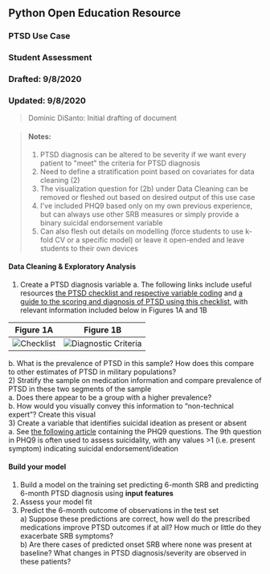 ## Python Open Education Resource
### PTSD Use Case
### Student Assessment
### Drafted: 9/8/2020
### Updated: 9/8/2020
>	Dominic DiSanto: Initial drafting of document

> #### Notes:
> 1) PTSD diagnosis can be altered to be severity if we want every patient to "meet" the criteria for PTSD diagnosis
> 2) Need to define a stratification point based on covariates for data cleaning (2)
> 3) The visualization question for (2b) under Data Cleaning can be removed or fleshed out based on desired output of this use case
> 4) I've included PHQ9 based only on my own previous experience, but can always use other SRB measures or simply provide a binary suicidal endorsement variable 
> 5) Can also flesh out details on modelling (force students to use k-fold CV or a specific model) or leave it open-ended and leave students to their own devices


#### Data Cleaning & Exploratory Analysis
1) Create a PTSD diagnosis variable 
   a. The following links include useful resources [the PTSD checklist and respective variable coding](https://www.ptsd.va.gov/professional/assessment/documents/PCL5_Standard_form.PDF) and [a guide to the scoring and diagnosis of PTSD using this checklist](https://www.ptsd.va.gov/professional/assessment/adult-sr/ptsd-checklist.asp#obtain), with relevant information included below in Figures 1A and 1B   

  
|Figure 1A|Figure 1B|
|---------|---------|
| ![Checklist](https://github.com/domdisanto/Python_OER/blob/master/Use%20Cases/PTSD%20%26%20SRB%20Use%20Case/PTSD_Checklist_vars.JPG)| ![Diagnostic Criteria](https://github.com/domdisanto/Python_OER/blob/master/Use%20Cases/PTSD%20%26%20SRB%20Use%20Case/PTSD_Diagnosis_Criteria.png) |


   b. What is the prevalence of PTSD in this sample? How does this compare to other estimates of PTSD in military populations?   
2) Stratify the sample on medication information and compare prevalence of PTSD in these two segments of the sample    
   a. Does there appear to be a group with a higher prevalence?   
   b. How would you visually convey this information to “non-technical expert”? Create this visual   
3) Create a variable that identifies suicidal ideation as present or absent      
   a. See [the following article](https://www.ncbi.nlm.nih.gov/pmc/articles/PMC1495268/#app1) containing the PHQ9 questions. The 9th question in PHQ9 is often used to assess suicidality, with any values >1 (i.e. present symptom) indicating suicidal endorsement/ideation  
 
#### Build your model
1) Build a model on the training set predicting 6-month SRB and predicting 6-month PTSD diagnosis using **input features**   
2) Assess your model fit   
3) Predict the 6-month outcome of observations in the test set   
   a) Suppose these predictions are correct, how well do the prescribed medications improve PTSD outcomes if at all? How much or little do they exacerbate SRB symptoms?   
   b) Are there cases of predicted onset SRB where none was present at baseline? What changes in PTSD diagnosis/severity are observed in these patients?    
		
